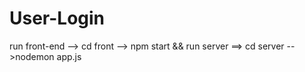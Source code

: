 # User-Login

run front-end --> cd front --> npm start && run server ==> cd server -->nodemon app.js 
